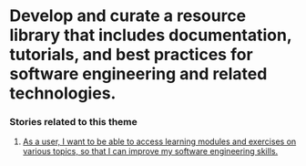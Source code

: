 # Develop and curate a resource library that includes documentation, tutorials, and best practices for software engineering and related technologies.

### Stories related to this theme
1. [As a user, I want to be able to access learning modules and exercises on various topics, so that I can improve my software engineering skills.](stories/s1.md)